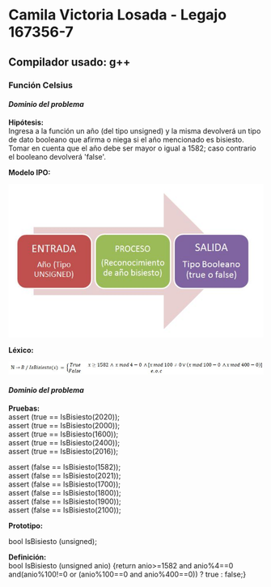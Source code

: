 # Camila Victoria Losada - Legajo 167356-7
## Compilador usado: g++
### Función Celsius
#### *Dominio del problema*  

**Hipótesis:**  
Ingresa a la función un año (del tipo unsigned) y la misma devolverá un tipo de dato booleano que afirma o niega si el año mencionado es bisiesto.
Tomar en cuenta que el año debe ser mayor o igual a 1582; caso contrario el booleano devolverá 'false'.  

**Modelo IPO:**  

![IPO BISIESTO](https://github.com/closada/AED/blob/master/Imgs/IPOBISIESTO.JPG)  

**Léxico:**  

![Funcion Binario](https://github.com/closada/AED/blob/master/Imgs/BISIESTO.JPG)  

#### *Dominio del problema*  

**Pruebas:**  
assert (true == IsBisiesto(2020));  
assert (true == IsBisiesto(2000));  
assert (true == IsBisiesto(1600));  
assert (true == IsBisiesto(2400));  
assert (true == IsBisiesto(2016));  

assert (false == IsBisiesto(1582));  
assert (false == IsBisiesto(2021));  
assert (false == IsBisiesto(1700));  
assert (false == IsBisiesto(1800));  
assert (false == IsBisiesto(1900));  
assert (false == IsBisiesto(2100));  
  

**Prototipo:**  

bool IsBisiesto (unsigned);  

**Definición:**  
bool IsBisiesto (unsigned anio) {return 
anio>=1582 and anio%4==0 and(anio%100!=0 or (anio%100==0 and anio%400==0)) ? true : false;}  

